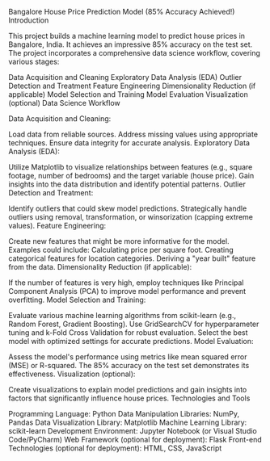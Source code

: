Bangalore House Price Prediction Model (85% Accuracy Achieved!)
Introduction

This project builds a machine learning model to predict house prices in Bangalore, India. It achieves an impressive 85% accuracy on the test set. The project incorporates a comprehensive data science workflow, covering various stages:

Data Acquisition and Cleaning
Exploratory Data Analysis (EDA)
Outlier Detection and Treatment
Feature Engineering
Dimensionality Reduction (if applicable)
Model Selection and Training
Model Evaluation
Visualization (optional)
Data Science Workflow

Data Acquisition and Cleaning:

Load data from reliable sources.
Address missing values using appropriate techniques.
Ensure data integrity for accurate analysis.
Exploratory Data Analysis (EDA):

Utilize Matplotlib to visualize relationships between features (e.g., square footage, number of bedrooms) and the target variable (house price).
Gain insights into the data distribution and identify potential patterns.
Outlier Detection and Treatment:

Identify outliers that could skew model predictions.
Strategically handle outliers using removal, transformation, or winsorization (capping extreme values).
Feature Engineering:

Create new features that might be more informative for the model.
Examples could include:
Calculating price per square foot.
Creating categorical features for location categories.
Deriving a "year built" feature from the data.
Dimensionality Reduction (if applicable):

If the number of features is very high, employ techniques like Principal Component Analysis (PCA) to improve model performance and prevent overfitting.
Model Selection and Training:

Evaluate various machine learning algorithms from scikit-learn (e.g., Random Forest, Gradient Boosting).
Use GridSearchCV for hyperparameter tuning and k-Fold Cross Validation for robust evaluation.
Select the best model with optimized settings for accurate predictions.
Model Evaluation:

Assess the model's performance using metrics like mean squared error (MSE) or R-squared. The 85% accuracy on the test set demonstrates its effectiveness.
Visualization (optional):

Create visualizations to explain model predictions and gain insights into factors that significantly influence house prices.
Technologies and Tools

Programming Language: Python
Data Manipulation Libraries: NumPy, Pandas
Data Visualization Library: Matplotlib
Machine Learning Library: scikit-learn
Development Environment: Jupyter Notebook (or Visual Studio Code/PyCharm)
Web Framework (optional for deployment): Flask
Front-end Technologies (optional for deployment): HTML, CSS, JavaScript
